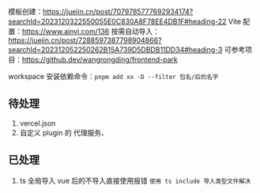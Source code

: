 模板创建：https://juejin.cn/post/7079785777692934174?searchId=2023120322550055E0C830A8F78EE4DB1F#heading-22
Vite 配置：https://www.ainyi.com/136
按需自动导入：https://juejin.cn/post/7288597387798904866?searchId=202312052250262B15A739D5DBDB11DD34#heading-3
可参考项目：https://github.dev/wangrongding/frontend-park

workspace 安装依赖命令：`pnpm add xx -D --filter 包名/后的名字`

## 待处理

1. vercel.json
2. 自定义 plugin 的 代理服务、

## 已处理

1. ts 全局导入 vue 后的不导入直接使用报错
   `使用 ts include 导入类型文件解决`
